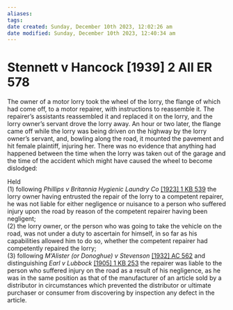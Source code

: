 ```yaml
---
aliases: 
tags: 
date created: Sunday, December 10th 2023, 12:02:26 am
date modified: Sunday, December 10th 2023, 12:40:34 am
---
```


# Stennett v Hancock [1939] 2 All ER 578

The owner of a motor lorry took the wheel of the lorry, the flange of which had come off, to a motor repairer, with instructions to reassemble it. The repairer’s assistants reassembled it and replaced it on the lorry, and the lorry owner’s servant drove the lorry away. An hour or two later, the flange came off while the lorry was being driven on the highway by the lorry owner’s servant, and, bowling along the road, it mounted the pavement and hit female plaintiff, injuring her. There was no evidence that anything had happened between the time when the lorry was taken out of the garage and the time of the accident which might have caused the wheel to become dislodged:

Held  
(1) following _Phillips v Britannia Hygienic Laundry Co_ [[1923] 1 KB 539](https://www.lexisnexis.com/uk/legal/search/enhRunRemoteLink.do?linkInfo=F%23GB%23KB%23sel1%251923%25vol%251%25year%251923%25page%25539%25sel2%251%25&A=0.5163642170785386&backKey=20_T410724679&service=citation&ersKey=23_T410724670&langcountry=GB) the lorry owner having entrusted the repair of the lorry to a competent repairer, he was not liable for either negligence or nuisance to a person who suffered injury upon the road by reason of the competent repairer having been negligent;  
(2) the lorry owner, or the person who was going to take the vehicle on the road, was not under a duty to ascertain for himself, in so far as his capabilities allowed him to do so, whether the competent repairer had competently repaired the lorry;  
(3) following _M’Alister (or Donoghue) v Stevenson_ [[1932] AC 562](https://www.lexisnexis.com/uk/legal/search/enhRunRemoteLink.do?linkInfo=F%23GB%23AC%23sel1%251932%25year%251932%25page%25562%25&A=0.585938431860944&backKey=20_T410724679&service=citation&ersKey=23_T410724670&langcountry=GB) and distinguishing _Earl v Lubbock_ [[1905] 1 KB 253](https://www.lexisnexis.com/uk/legal/search/enhRunRemoteLink.do?linkInfo=F%23GB%23KB%23sel1%251905%25vol%251%25year%251905%25page%25253%25sel2%251%25&A=0.8961361179379586&backKey=20_T410724679&service=citation&ersKey=23_T410724670&langcountry=GB) the repairer was liable to the person who suffered injury on the road as a result of his negligence, as he was in the same position as that of the manufacturer of an article sold by a distributor in circumstances which prevented the distributor or ultimate purchaser or consumer from discovering by inspection any defect in the article.
